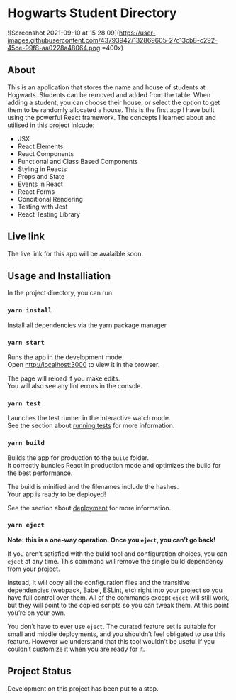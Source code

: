 # Hogwarts Student Directory

![Screenshot 2021-09-10 at 15 28 09](https://user-images.githubusercontent.com/43793942/132869605-27c13cb8-c292-45ce-99f8-aa0228a48064.png =400x)



## About

This is an application that stores the name and house of students at Hogwarts. Students can be removed and added from the table. When adding a student, you can choose their house, or select the option to get them to be randomly allocated a house. This is the first app I have built using the powerful React framework. The concepts I learned about and utilised in this project inlcude: 

* JSX
* React Elements
* React Components
* Functional and Class Based Components
* Styling in Reacts
* Props and State
* Events in React
* React Forms
* Conditional Rendering
* Testing with Jest
* React Testing Library


## Live link

The live link for this app will be avalaible soon. 

## Usage and Installiation

In the project directory, you can run:

### `yarn install`

Install all dependencies via the yarn package manager

### `yarn start`

Runs the app in the development mode.\
Open [http://localhost:3000](http://localhost:3000) to view it in the browser.

The page will reload if you make edits.\
You will also see any lint errors in the console.

### `yarn test`

Launches the test runner in the interactive watch mode.\
See the section about [running tests](https://facebook.github.io/create-react-app/docs/running-tests) for more information.

### `yarn build`

Builds the app for production to the `build` folder.\
It correctly bundles React in production mode and optimizes the build for the best performance.

The build is minified and the filenames include the hashes.\
Your app is ready to be deployed!

See the section about [deployment](https://facebook.github.io/create-react-app/docs/deployment) for more information.

### `yarn eject`

**Note: this is a one-way operation. Once you `eject`, you can’t go back!**

If you aren’t satisfied with the build tool and configuration choices, you can `eject` at any time. This command will remove the single build dependency from your project.

Instead, it will copy all the configuration files and the transitive dependencies (webpack, Babel, ESLint, etc) right into your project so you have full control over them. All of the commands except `eject` will still work, but they will point to the copied scripts so you can tweak them. At this point you’re on your own.

You don’t have to ever use `eject`. The curated feature set is suitable for small and middle deployments, and you shouldn’t feel obligated to use this feature. However we understand that this tool wouldn’t be useful if you couldn’t customize it when you are ready for it.


## Project Status

Development on this project has been put to a stop.  
